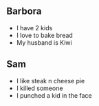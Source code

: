 ## Barbora

- I have 2 kids
- I love to bake bread
- My husband is Kiwi

## Sam

- I like steak n cheese pie
- I killed someone 
- I punched a kid in the face 
